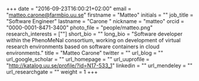 +++
date = "2016-09-23T16:00:21+02:00"
email = "matteo.carone@farmbio.uu.se"
firstname = "Matteo"
initials = ""
job_title = "Software Engineer"
lastname = "Carone "
nickname = "matteo"
orcid = "0000-0001-8471-3400"
photo_file = "people/matteo.png"
research_interests = [""]
short_bio = ""
long_bio = "Software developer within the PhenoMeNal consortium, working on development of virtual research environments based on software containers in cloud environments."
title = "Matteo Carone"
twitter = ""
url_blog = ""
url_google_scholar = ""
url_homepage = ""
url_uuprofile = "http://katalog.uu.se/profile/?id=N17-533_1"
linkedin = ""
url_mendeley = ""
url_researchgate = ""
weight = 1
+++

